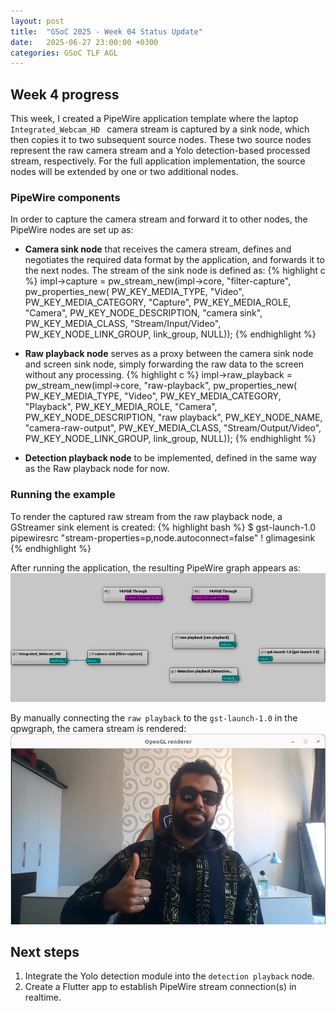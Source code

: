 ```yaml
---
layout: post
title:  "GSoC 2025 - Week 04 Status Update"
date:   2025-06-27 23:00:00 +0300
categories: GSoC TLF AGL 
---
```


## Week 4 progress

This week, I created a PipeWire application template where the laptop `Integrated_Webcam_HD ` camera stream is captured
by a sink node, which then copies it to two subsequent source nodes. These two source nodes represent the raw camera
stream and a Yolo detection-based processed stream, respectively. For the full application implementation, the source 
nodes will be extended by one or two additional nodes.

### PipeWire components

In order to capture the camera stream and forward it to other nodes, the PipeWire nodes are set up as:

- **Camera sink node** that receives the camera stream, defines and negotiates the required data format by the
application, and forwards it to the next nodes. The stream of the sink node is defined as:
{% highlight c %}
impl->capture = pw_stream_new(impl->core, "filter-capture",
  pw_properties_new(
    PW_KEY_MEDIA_TYPE, "Video",
    PW_KEY_MEDIA_CATEGORY, "Capture",
    PW_KEY_MEDIA_ROLE, "Camera",
    PW_KEY_NODE_DESCRIPTION, "camera sink",
  PW_KEY_MEDIA_CLASS, "Stream/Input/Video",
    PW_KEY_NODE_LINK_GROUP, link_group,
    NULL));
{% endhighlight %}
- **Raw playback node** serves as a proxy between the camera sink node and screen sink node, simply forwarding 
the raw data to the screen without any processing.
{% highlight c %}
impl->raw_playback = pw_stream_new(impl->core, "raw-playback",
  pw_properties_new(
    PW_KEY_MEDIA_TYPE, "Video",
    PW_KEY_MEDIA_CATEGORY, "Playback",
    PW_KEY_MEDIA_ROLE, "Camera",
    PW_KEY_NODE_DESCRIPTION, "raw playback",
    PW_KEY_NODE_NAME, "camera-raw-output",
  PW_KEY_MEDIA_CLASS, "Stream/Output/Video",
    PW_KEY_NODE_LINK_GROUP, link_group,
    NULL));
{% endhighlight %}

- **Detection playback node** to be implemented, defined in the same way as the Raw playback node for now. 

### Running the example

To render the captured raw stream from the raw playback node, a GStreamer sink element is created:
{% highlight bash %}
$ gst-launch-1.0 pipewiresrc "stream-properties=p,node.autoconnect=false" ! glimagesink
{% endhighlight %}

After running the application, the resulting PipeWire graph appears as:
![PipeWire Connections](/assets/images/gsoc25_w4/w4_fig1.png)

By manually connecting the `raw playback` to the `gst-launch-1.0` in the qpwgraph, the camera stream is rendered:
![Rendered camera stream](/assets/images/gsoc25_w4/w4_fig2.png)


## Next steps
1. Integrate the Yolo detection module into the `detection playback` node.
2. Create a Flutter app to establish PipeWire stream connection(s) in realtime.